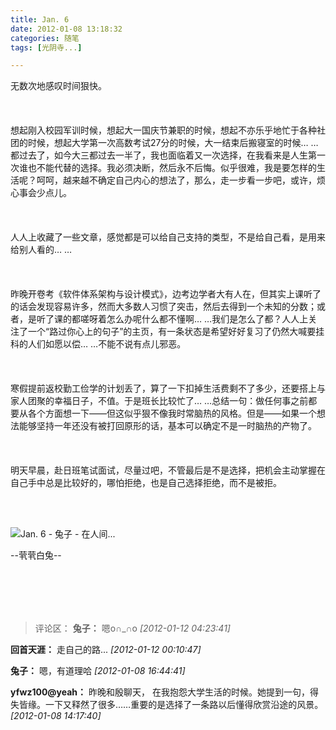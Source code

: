 ```yaml
---
title: Jan. 6
date: 2012-01-08 13:18:32
categories: 随笔
tags: [光阴寺...]

---
```

无数次地感叹时间狠快。<br /><br /><br /><br />想起刚入校园军训时候，想起大一国庆节兼职的时候，想起不亦乐乎地忙于各种社团的时候，想起大学第一次高数考试27分的时候，大一结束后搬寝室的时候… …都过去了，如今大三都过去一半了，我也面临着又一次选择，在我看来是人生第一次谁也不能代替的选择。我必须决断，然后永不后悔。似乎很难，我是要怎样的生活呢？呵呵，越来越不确定自己内心的想法了，那么，走一步看一步吧，或许，烦心事会少点儿。<br /><br /><br /><br />人人上收藏了一些文章，感觉都是可以给自己支持的类型，不是给自己看，是用来给别人看的… …<br /><br /><br /><br />昨晚开卷考《软件体系架构与设计模式》，边考边学者大有人在，但其实上课听了的话会发现容易许多，然而大多数人习惯了突击，然后去得到一个未知的分数；或者，是听了课的都嗟呀着怎么办呢什么都不懂啊… …我们是怎么了都？人人上关注了一个“路过你心上的句子”的主页，有一条状态是希望好好复习了仍然大喊要挂科的人们如愿以偿… …不能不说有点儿邪恶。<br /><br /><br /><br />寒假提前返校勤工俭学的计划丢了，算了一下扣掉生活费剩不了多少，还要搭上与家人团聚的幸福日子，不值。于是班长比较忙了… …总结一句：做任何事之前都要从各个方面想一下——但这似乎狠不像我时常脑热的风格。但是——如果一个想法能够坚持一年还没有被打回原形的话，基本可以确定不是一时脑热的产物了。<br /><br /><br /><br />明天早晨，赴日班笔试面试，尽量过吧，不管最后是不是选择，把机会主动掌握在自己手中总是比较好的，哪怕拒绝，也是自己选择拒绝，而不是被拒。 

<br /><br />

![Jan. 6 - 兔子 - 在人间...](1169247053273253554.jpg)

--茕茕白兔-- 

<br /><br />
---
>评论区：
>**兔子：** 嗯o∩_∩o  *[2012-01-12 04:23:41]*
>
**回首天涯：** 走自己的路...  *[2012-01-12 00:10:47]*
>
**兔子：** 嗯，有道理哈  *[2012-01-08 16:44:41]*
>
**yfwz100@yeah：** 昨晚和殷聊天， 在我抱怨大学生活的时候。她提到一句，得失皆缘。一下又释然了很多……重要的是选择了一条路以后懂得欣赏沿途的风景。  *[2012-01-08 14:17:40]*
>
